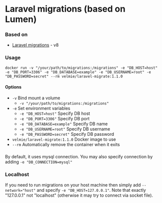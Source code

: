 # Laravel migrations (based on Lumen)

### Based on
* [Laravel migrations](https://laravel.com/docs/8.x/migrations) -  v8

### Usage
`docker run -v "/your/path/to/migrations:/migrations" -e "DB_HOST=host" -e "DB_PORT=3306" -e "DB_DATABASE=example" -e "DB_USERNAME=root" -e "DB_PASSWORD=secret" --rm velmie/laravel-migrate:1.1.0`

#### Options

* ```-v``` Bind mount a volume
    * ```-v "/your/path/to/migrations:/migrations"```
* ```-e``` Set environment variables
    * ```-e "DB_HOST=host"``` Specify DB host
    * ```-e "DB_PORT=3306"``` Specify DB port
    * ```-e "DB_DATABASE=example"``` Specify DB name
    * ```-e "DB_USERNAME=root"``` Specify DB username
    * ```-e "DB_PASSWORD=secret"``` Specify DB password
* ```velmie/laravel-migrate:1.1.0``` Docker image  to use
* ```--rm``` Automatically remove the container when it exits

### 
By default, it uses mysql connection. You may also specify connection by adding `-e "DB_CONNECTION=mysql"`

### Localhost
If you need to run migrations on your host machine then simply add `--network="host"` and specify `-e "DB_HOST=127.0.0.1"`.
Note that exactly "127.0.0.1" not "localhost" (otherwise it may try to connect via socket file). 
